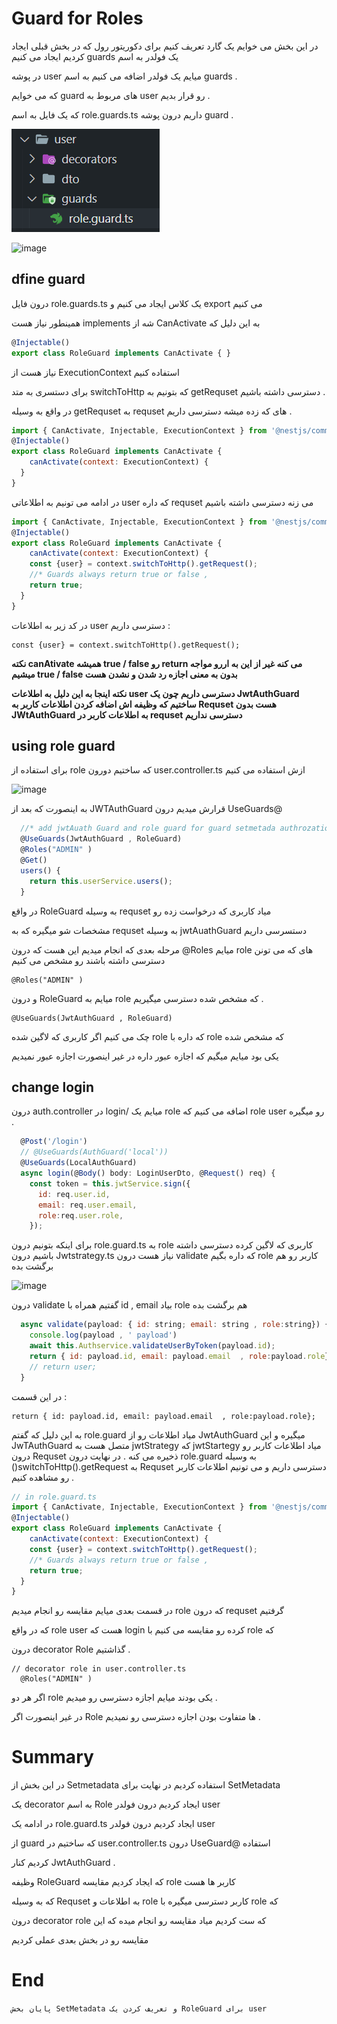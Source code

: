 # Guard for Roles 

در این بخش می خوایم  یک گارد تعریف کنیم 
برای دکوریتور رول که در بخش قبلی ایجاد کردیم 
ایجاد می کنیم  guards یک فولدر به اسم  

در پوشه user میایم یک فولدر اضافه می کنیم به اسم guards . 

که می خوایم guard های مربوط به user رو قرار بدیم . 

که یک فایل به اسم role.guards.ts داریم درون پوشه guard . 

![Alt text](image-3.png)


![image](https://github.com/mosenn/back-end/assets/91747908/00ec0021-368f-45ea-a66f-9b381c1f5427)

## dfine guard

درون فایل role.guards.ts یک کلاس ایجاد می کنیم و export می کنیم 

همینطور نیاز هست implements شه از CanActivate به این دلیل که 



```javascript
@Injectable()
export class RoleGuard implements CanActivate { }
```

نیاز هست از ExecutionContext استفاده کنیم

 برای دستسری به متد  switchToHttp که بتونیم به getRequset دسترسی داشته باشیم .

 در واقع به وسیله getRequset به requset های که زده میشه دسترسی داریم .


```javascript
import { CanActivate, Injectable, ExecutionContext } from '@nestjs/common';
@Injectable()
export class RoleGuard implements CanActivate {
    canActivate(context: ExecutionContext) {
  }
}
```

در ادامه می تونیم به اطلاعاتی user که داره requset می زنه دسترسی داشته باشیم 

```javascript
import { CanActivate, Injectable, ExecutionContext } from '@nestjs/common';
@Injectable()
export class RoleGuard implements CanActivate {
    canActivate(context: ExecutionContext) {
    const {user} = context.switchToHttp().getRequest();
    //* Guards always return true or false , 
    return true;
  }
}
```

در کد زیر به اطلاعات user دسترسی داریم : 

```
const {user} = context.switchToHttp().getRequest();
```

**نکته canAtivate همیشه true / false رو return می کنه غیر از این به اررو مواجه میشیم true / false بدون به معنی اجازه رد شدن و نشدن هست**

**نکته اینجا به این دلیل به اطلاعات user دسترسی داریم چون یک JwtAuthGuard ساختیم که وظیفه اش اضافه کردن اطلاعات کاربر به Requset هست بدون JWtAuthGuard به اطلاعات کاربر در requset دسترسی نداریم**

## using role guard

برای استفاده از role که ساختیم دورون user.controller.ts ازش استفاده می کنیم 

![image](https://github.com/mosenn/back-end/assets/91747908/81376f73-1f36-46f0-9959-9d2de4ece743)

به اینصورت که بعد از JWTAuthGuard قرارش میدیم درون UseGuards@ 

```javascript
  //* add jwtAuath Guard and role guard for guard setmetada authrozation
  @UseGuards(JwtAuthGuard , RoleGuard)
  @Roles("ADMIN" )
  @Get()
  users() {
    return this.userService.users();
  }
```

در واقع RoleGuard به وسیله requset میاد کاربری که درخواست زده رو

مشخصات شو میگیره که به requset به وسیله jwtAuathGuard دستسرسی داریم 

مرحله بعدی که انجام میدیم این هست که درون @Roles میایم role های که می تونن دسترسی داشته باشند رو مشخص می کنیم 

```
@Roles("ADMIN" )
```
و درون RoleGuard میایم به role که مشخص شده دسترسی میگیریم . 

```
@UseGuards(JwtAuthGuard , RoleGuard)
```
چک می کنیم اگر کاربری که لاگین شده role که داره با role که مشخص شده 

یکی بود میایم میگیم که اجازه عبور داره در غیر اینصورت اجازه عبور نمیدیم 

## change login

درون auth.controller در login/ میایم یک role اضافه می کنیم که role user رو میگیره . 

```javascript
  @Post('/login')
  // @UseGuards(AuthGuard('local'))
  @UseGuards(LocalAuthGuard)
  async login(@Body() body: LoginUserDto, @Request() req) {
    const token = this.jwtService.sign({
      id: req.user.id,
      email: req.user.email,
      role:req.user.role,
    });
```

برای اینکه بتونیم درون role.guard.ts به role کاربری که لاگین کرده دسترسی داشته باشیم درون Jwtstrategy.ts نیاز هست درون validate که داره بگیم role کاربر رو هم برگشت بده 

![image](https://github.com/mosenn/back-end/assets/91747908/ba6ee094-cf19-4d45-994f-48a0fe7299ed)

درون validate گفتیم همراه با id , email بیاد role هم برگشت بده 

```javascript
  async validate(payload: { id: string; email: string , role:string}) {
    console.log(payload , ' payload')
    await this.Authservice.validateUserByToken(payload.id);
    return { id: payload.id, email: payload.email  , role:payload.role};
    // return user;
  }
```

در این قسمت : 
```
return { id: payload.id, email: payload.email  , role:payload.role};
```

به این دلیل که گفتم role.guard میاد اطلاعات رو از JwtAuthGuard میگیره و  این JwTAuthGuard متصل هست به jwtStrategy که jwtStartegy میاد اطلاعات کاربر رو درون Requset ذخیره می کنه . در نهایت درون role.guard به وسیله ()switchToHttp().getRequest به Requset دسترسی داریم و می تونیم اطلاعات کاربر رو مشاهده کنیم . 

```javascript
// in role.guard.ts
import { CanActivate, Injectable, ExecutionContext } from '@nestjs/common';
@Injectable()
export class RoleGuard implements CanActivate {
    canActivate(context: ExecutionContext) {
    const {user} = context.switchToHttp().getRequest();
    //* Guards always return true or false , 
    return true;
  }
}
```

در قسمت بعدی میایم مقایسه رو انجام میدیم role که درون requset گرفتیم

که در واقع role user هست که login کرده رو مقایسه می کنیم با role که 

درون decorator Role گذاشتیم . 

```
// decorator role in user.controller.ts
  @Roles("ADMIN" )
```
اگر هر دو role یکی بودند میایم اجازه دسترسی رو میدیم . 

در غیر اینصورت اگر Role ها متفاوت بودن اجازه دسترسی رو نمیدیم . 


# Summary 

در این بخش از Setmetadata استفاده کردیم در نهایت برای SetMetadata

یک decorator به اسم Role ایجاد کردیم درون فولدر user 

در ادامه یک role.guard.ts ایجاد کردیم درون فولدر user 

از guard که ساختیم در user.controller.ts درون UseGuard@ استفاده 

کردیم کنار JwtAuthGuard . 

وظیفه RoleGuard که ایجاد کردیم مقایسه role کاربر ها هست 

که به وسیله  Requset به اطلاعات و role کاربر دسترسی میگیره با role که 

درون decorator role که ست کردیم میاد مقایسه رو انجام میده که این 

مقایسه رو در بخش بعدی عملی کردیم 

# End 

`پایان بخش SetMetadata و تعریف کردن یک RoleGuard برای user`
